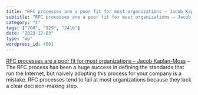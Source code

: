 ```yaml
---
title: "RFC processes are a poor fit for most organizations – Jacob Kaplan-Moss"
subtitle: "RFC processes are a poor fit for most organizations – Jacob Kaplan-Moss"
category: "1"
tags: ["700", "929", "2416"]
date: "2023-12-03"
type: "wp"
wordpress_id: 4691
---
```

[ RFC processes are a poor fit for most organizations – Jacob Kaplan-Moss]( https://jacobian.org/2023/dec/1/against-rfcs/) –The RFC process has been a huge success in defining the standards that run the Internet, but naively adopting this process for your company is a mistake. RFC processes tend to fail at most organizations because they lack a clear decision-making step.